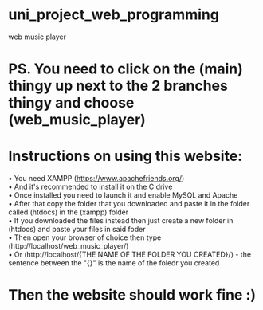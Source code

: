 # uni_project_web_programming
web music player

# PS. You need to click on the (main) thingy up next to the 2 branches thingy and choose (web_music_player)

# Instructions on using this website:
• You need XAMPP (https://www.apachefriends.org/) </br>
• And it's recommended to install it on the C drive </br>
• Once installed you need to launch it and enable MySQL and Apache </br>
• After that copy the folder that you downloaded and paste it in the folder called (htdocs) in the (xampp) folder </br>
• If you downloaded the files instead then just create a new folder in (htdocs) and paste your files in said foder </br>
• Then open your browser of choice then type (http://localhost/web_music_player/) </br>
• Or (http://localhost/{THE NAME OF THE FOLDER YOU CREATED}/)  -  the sentence between the "{}" is the name of the foledr you created

# Then the website should work fine :)
